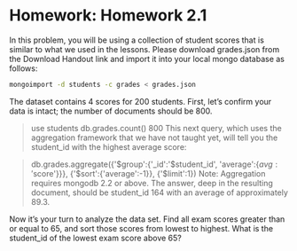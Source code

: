 Homework: Homework 2.1
======================

In this problem, you will be using a collection of student scores that is similar to what we used in the lessons.
Please download grades.json from the Download Handout link and import it into your local mongo database as follows:
```sh
mongoimport -d students -c grades < grades.json
```
The dataset contains 4 scores for 200 students.
First, let’s confirm your data is intact; the number of documents should be 800.

> use students
> db.grades.count()
800
This next query, which uses the aggregation framework that we have not taught yet, 
will tell you the student_id with the highest average score:

> db.grades.aggregate({'$group':{'_id':'$student_id', 'average':{$avg:'$score'}}}, {'$sort':{'average':-1}}, {'$limit':1})
Note: Aggregation requires mongodb 2.2 or above.
The answer, deep in the resulting document, should be student_id 164 with an average of approximately 89.3.

Now it’s your turn to analyze the data set. Find all exam scores greater than or equal to 65, and sort those scores from lowest to highest.
What is the student_id of the lowest exam score above 65?
